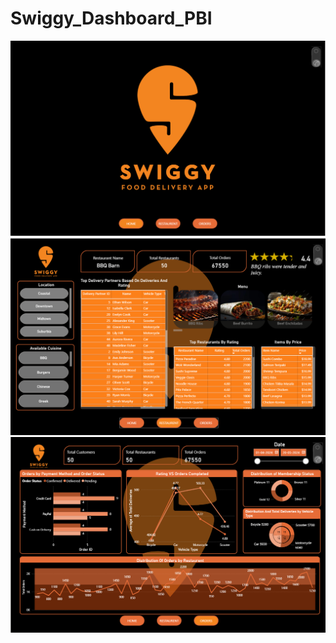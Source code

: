 # Swiggy_Dashboard_PBI
![image alt](https://github.com/saladisandeepkumar/Swiggy_Dashboard_PBI/blob/2a22aa5d51bd4e6718d18d53f6fd2b126fded004/Screenshot%202025-08-02%20212923.png)
![image alt](https://github.com/saladisandeepkumar/Swiggy_Dashboard_PBI/blob/7752bc073e41fee6206f34f43ba7f56dbf3889fd/Screenshot%202025-08-02%20212939.png)
![image alt](https://github.com/saladisandeepkumar/Swiggy_Dashboard_PBI/blob/b185a78f74386828a51fddfc0b96bbce2564649a/Screenshot%202025-08-02%20213007.png)
